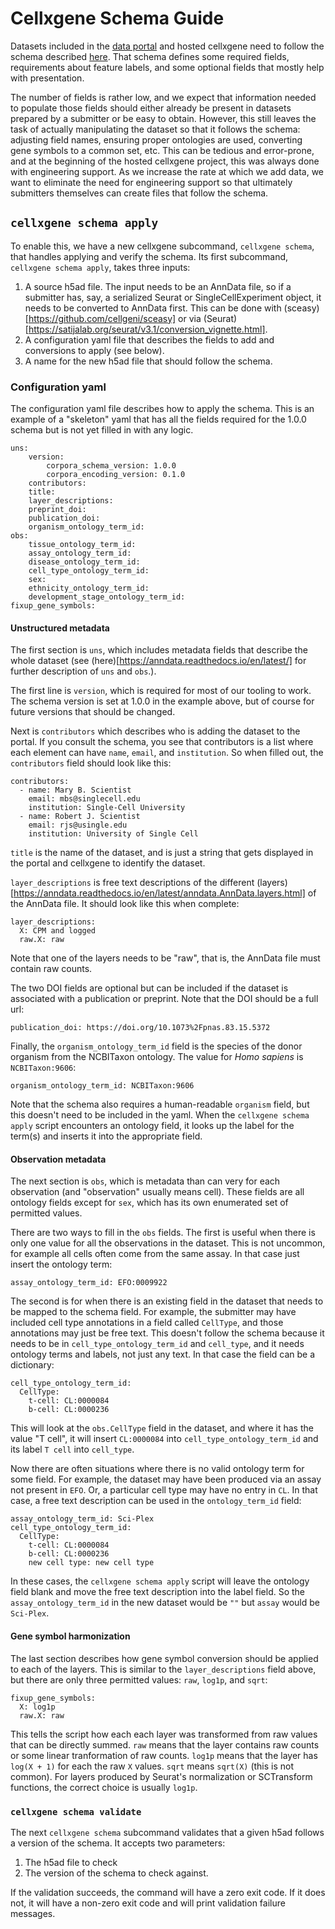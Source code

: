 # Cellxgene Schema Guide

Datasets included in the [data portal](https://cellxgene.cziscience.com/) and hosted cellxgene need to follow the schema
described [here](https://github.com/chanzuckerberg/corpora-data-portal/blob/main/backend/schema/corpora_schema.md). That
schema defines some required fields, requirements about feature labels, and some optional fields that mostly help with
presentation.

The number of fields is rather low, and we expect that information needed to populate those fields should either already
be present in datasets prepared by a submitter or be easy to obtain. However, this still leaves the task of actually
manipulating the dataset so that it follows the schema: adjusting field names, ensuring proper ontologies are used,
converting gene symbols to a common set, etc. This can be tedious and error-prone, and at the beginning of the hosted
cellxgene project, this was always done with engineering support. As we increase the rate at which we add data, we want
to eliminate the need for engineering support so that ultimately submitters themselves can create files that follow the
schema.

## `cellxgene schema apply`

To enable this, we have a new cellxgene subcommand, `cellxgene schema`, that handles applying and verify the schema. Its
first subcommand, `cellxgene schema apply`, takes three inputs:

1. A source h5ad file. The input needs to be an AnnData file, so if a submitter has, say, a serialized Seurat or
   SingleCellExperiment object, it needs to be converted to AnnData first. This can be done with
   (sceasy)[https://github.com/cellgeni/sceasy] or via
   (Seurat)[https://satijalab.org/seurat/v3.1/conversion_vignette.html].
2. A configuration yaml file that describes the fields to add and conversions to apply (see below).
3. A name for the new h5ad file that should follow the schema.

### Configuration yaml

The configuration yaml file describes how to apply the schema. This is an example of a "skeleton" yaml that has all the
fields required for the 1.0.0 schema but is not yet filled in with any logic.

```
uns:
    version:
        corpora_schema_version: 1.0.0
        corpora_encoding_version: 0.1.0
    contributors:
    title:
    layer_descriptions:
    preprint_doi:
    publication_doi:
    organism_ontology_term_id:
obs:
    tissue_ontology_term_id:
    assay_ontology_term_id:
    disease_ontology_term_id:
    cell_type_ontology_term_id:
    sex:
    ethnicity_ontology_term_id:
    development_stage_ontology_term_id:
fixup_gene_symbols:
```

#### Unstructured metadata
The first section is `uns`, which includes metadata fields that describe the whole dataset (see 
(here)[https://anndata.readthedocs.io/en/latest/] for further description of `uns` and `obs`.).

The first line is `version`, which is required for most of our tooling to work. The schema version is set at
1.0.0 in the example above, but of course for future versions that should be changed.

Next is `contributors` which describes who is adding the dataset to the portal. If you consult the schema, you see that
contributors is a list where each element can have `name`, `email`, and `institution`. So when filled out, the
`contributors` field should look like this:

```
contributors:
  - name: Mary B. Scientist
    email: mbs@singlecell.edu
    institution: Single-Cell University
  - name: Robert J. Scientist
    email: rjs@usingle.edu
    institution: University of Single Cell
```

`title` is the name of the dataset, and is just a string that gets displayed in the portal and cellxgene to identify the
dataset.

`layer_descriptions` is free text descriptions of the different
(layers)[https://anndata.readthedocs.io/en/latest/anndata.AnnData.layers.html] of the AnnData file. It should look like
this when complete:
```
layer_descriptions:
  X: CPM and logged
  raw.X: raw
```
Note that one of the layers needs to be "raw", that is, the AnnData file must contain raw counts.

The two DOI fields are optional but can be included if the dataset is associated with a publication or preprint. Note
that the DOI should be a full url:
```
publication_doi: https://doi.org/10.1073%2Fpnas.83.15.5372
```

Finally, the `organism_ontology_term_id` field is the species of the donor organism from the NCBITaxon ontology. The
value for _Homo sapiens_ is `NCBITaxon:9606`:
```
organism_ontology_term_id: NCBITaxon:9606
```
Note that the schema also requires a human-readable `organism` field, but this doesn't need to be included in the yaml.
When the `cellxgene schema apply` script encounters an ontology field, it looks up the label for the term(s) and inserts it
into the appropriate field.


#### Observation metadata
The next section is `obs`, which is metadata than can very for each observation (and "observation" usually means cell).
These fields are all ontology fields except for `sex`, which has its own enumerated set of permitted values.

There are two ways to fill in the `obs` fields. The first is useful when there is only one value for all the
observations in the dataset. This is not uncommon, for example all cells often come from the same assay. In that case
just insert the ontology term:
```
assay_ontology_term_id: EFO:0009922
```

The second is for when there is an existing field in the dataset that needs to be mapped to the schema field. For
example, the submitter may have included cell type annotations in a field called `CellType`, and those annotations may
just be free text. This doesn't follow the schema because it needs to be in `cell_type_ontology_term_id` and
`cell_type`, and it needs ontology terms and labels, not just any text. In that case the field can be a dictionary:

```
cell_type_ontology_term_id:
  CellType:
    t-cell: CL:0000084
    b-cell: CL:0000236
```

This will look at the `obs.CellType` field in the dataset, and where it has the value "T cell", it will insert
`CL:0000084` into `cell_type_ontology_term_id` and its label `T cell` into `cell_type`.

Now there are often situations where there is no valid ontology term for some field. For example, the dataset may have
been produced via an assay not present in `EFO`. Or, a particular cell type may have no entry in `CL`. In that case, a
free text description can be used in the `ontology_term_id` field:

```
assay_ontology_term_id: Sci-Plex
cell_type_ontology_term_id:
  CellType:
    t-cell: CL:0000084
    b-cell: CL:0000236
    new cell type: new cell type
```

In these cases, the `cellxgene schema apply` script will leave the ontology field blank and move the free text
description into the label field. So the `assay_ontology_term_id` in the new dataset would be `""` but `assay` would be
`Sci-Plex`.


#### Gene symbol harmonization

The last section describes how gene symbol conversion should be applied to each of the layers. This is similar to the
`layer_descriptions` field above, but there are only three permitted values: `raw`, `log1p`, and `sqrt`:

```
fixup_gene_symbols:
  X: log1p
  raw.X: raw
```

This tells the script how each each layer was transformed from raw values that can be directly summed. `raw` means that
the layer contains raw counts or some linear tranformation of raw counts. `log1p` means that the layer has `log(X + 1)`
for each the raw `X` values. `sqrt` means `sqrt(X)` (this is not common). For layers produced by Seurat's normalization
or SCTransform functions, the correct choice is usually `log1p`.


### `cellxgene schema validate`

The next `cellxgene schema` subcommand validates that a given h5ad follows a version of the schema. It accepts two
parameters:

1. The h5ad file to check
2. The version of the schema to check against.

If the validation succeeds, the command will have a zero exit code. If it does not, it will have a non-zero exit code
and will print validation failure messages.
